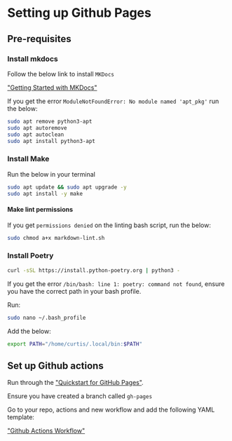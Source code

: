 # Setting up Github Pages

## Pre-requisites

### Install mkdocs

Follow the below link to install `MKDocs`

["Getting Started with MKDocs"](https://www.mkdocs.org/getting-started/)

If you get the error `ModuleNotFoundError: No module named 'apt_pkg'` run the below:

```bash
sudo apt remove python3-apt
sudo apt autoremove
sudo apt autoclean
sudo apt install python3-apt
```

### Install Make

Run the below in your terminal

```bash
sudo apt update && sudo apt upgrade -y
sudo apt install -y make
```

#### Make lint permissions

If you get `permissions denied` on the linting bash script, run the below:

```bash
sudo chmod a+x markdown-lint.sh
```

### Install Poetry

```bash
curl -sSL https://install.python-poetry.org | python3 -
```

If you get the error `/bin/bash: line 1: poetry: command not found`, ensure you have the correct path in your bash profile.

Run:

```bash
sudo nano ~/.bash_profile
```

Add the below:

```bash
export PATH="/home/curtis/.local/bin:$PATH"
```

## Set up Github actions

Run through the ["Quickstart for GitHub Pages"](https://docs.github.com/en/pages/quickstart).

Ensure you have created a branch called `gh-pages`

Go to your repo, actions and new workflow and add the following YAML template:

["Github Actions Workflow"](https://github.com/CURRTIS1/CURRTIS1.github.io/blob/main/.github/workflows/main.yml)
